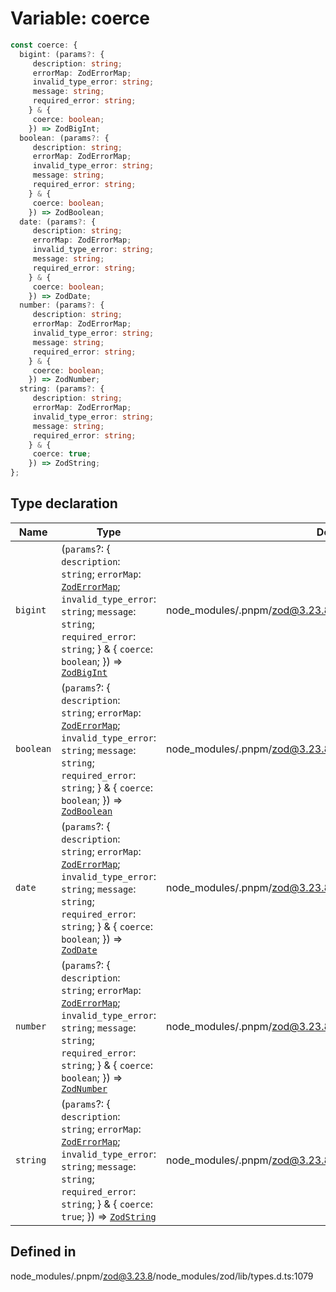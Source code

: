 # Variable: coerce

```ts
const coerce: {
  bigint: (params?: {
     description: string;
     errorMap: ZodErrorMap;
     invalid_type_error: string;
     message: string;
     required_error: string;
    } & {
     coerce: boolean;
    }) => ZodBigInt;
  boolean: (params?: {
     description: string;
     errorMap: ZodErrorMap;
     invalid_type_error: string;
     message: string;
     required_error: string;
    } & {
     coerce: boolean;
    }) => ZodBoolean;
  date: (params?: {
     description: string;
     errorMap: ZodErrorMap;
     invalid_type_error: string;
     message: string;
     required_error: string;
    } & {
     coerce: boolean;
    }) => ZodDate;
  number: (params?: {
     description: string;
     errorMap: ZodErrorMap;
     invalid_type_error: string;
     message: string;
     required_error: string;
    } & {
     coerce: boolean;
    }) => ZodNumber;
  string: (params?: {
     description: string;
     errorMap: ZodErrorMap;
     invalid_type_error: string;
     message: string;
     required_error: string;
    } & {
     coerce: true;
    }) => ZodString;
};
```

## Type declaration

| Name | Type | Defined in |
| ------ | ------ | ------ |
| `bigint` | (`params`?: \{ `description`: `string`; `errorMap`: [`ZodErrorMap`](../type-aliases/ZodErrorMap.md); `invalid_type_error`: `string`; `message`: `string`; `required_error`: `string`; \} & \{ `coerce`: `boolean`; \}) => [`ZodBigInt`](../classes/ZodBigInt.md) | node\_modules/.pnpm/zod@3.23.8/node\_modules/zod/lib/types.d.ts:1107 |
| `boolean` | (`params`?: \{ `description`: `string`; `errorMap`: [`ZodErrorMap`](../type-aliases/ZodErrorMap.md); `invalid_type_error`: `string`; `message`: `string`; `required_error`: `string`; \} & \{ `coerce`: `boolean`; \}) => [`ZodBoolean`](../classes/ZodBoolean.md) | node\_modules/.pnpm/zod@3.23.8/node\_modules/zod/lib/types.d.ts:1098 |
| `date` | (`params`?: \{ `description`: `string`; `errorMap`: [`ZodErrorMap`](../type-aliases/ZodErrorMap.md); `invalid_type_error`: `string`; `message`: `string`; `required_error`: `string`; \} & \{ `coerce`: `boolean`; \}) => [`ZodDate`](../classes/ZodDate.md) | node\_modules/.pnpm/zod@3.23.8/node\_modules/zod/lib/types.d.ts:1116 |
| `number` | (`params`?: \{ `description`: `string`; `errorMap`: [`ZodErrorMap`](../type-aliases/ZodErrorMap.md); `invalid_type_error`: `string`; `message`: `string`; `required_error`: `string`; \} & \{ `coerce`: `boolean`; \}) => [`ZodNumber`](../classes/ZodNumber.md) | node\_modules/.pnpm/zod@3.23.8/node\_modules/zod/lib/types.d.ts:1089 |
| `string` | (`params`?: \{ `description`: `string`; `errorMap`: [`ZodErrorMap`](../type-aliases/ZodErrorMap.md); `invalid_type_error`: `string`; `message`: `string`; `required_error`: `string`; \} & \{ `coerce`: `true`; \}) => [`ZodString`](../classes/ZodString.md) | node\_modules/.pnpm/zod@3.23.8/node\_modules/zod/lib/types.d.ts:1080 |

## Defined in

node\_modules/.pnpm/zod@3.23.8/node\_modules/zod/lib/types.d.ts:1079

